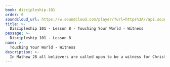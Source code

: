 ```yaml
---
book: discipleship-101
order: 0
soundcloud_url: https://w.soundcloud.com/player/?url=https%3A//api.soundcloud.com/tracks/
title: >-
  Discipleship 101 - Lesson 8 - Touching Your World - Witness
passage: >-
  Discipleship 101 - Lesson 8
name: >-
  Touching Your World - Witness
description: >-
  In Mathew 28 all believers are called upon to be a witness for Christ. By life and in words we tell our story of what God has done for us in his Son, Jesus Christ. The Holy Spirit works with us to impact an observing and listening world. Listen as Pastor Art teaches on the importance of witnessing what Christ has done for you.
---
```


